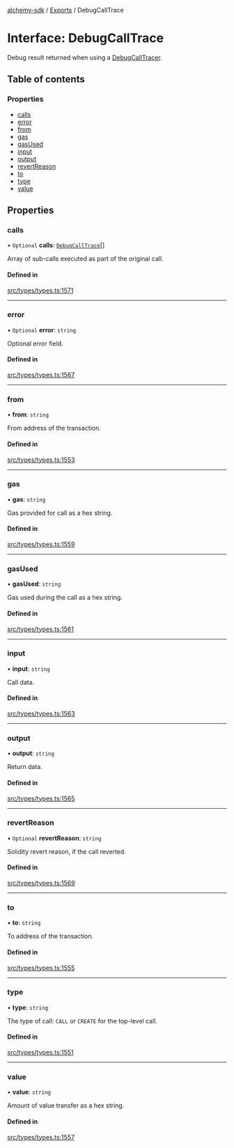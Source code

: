 [alchemy-sdk](../README.md) / [Exports](../modules.md) / DebugCallTrace

# Interface: DebugCallTrace

Debug result returned when using a [DebugCallTracer](DebugCallTracer.md).

## Table of contents

### Properties

- [calls](DebugCallTrace.md#calls)
- [error](DebugCallTrace.md#error)
- [from](DebugCallTrace.md#from)
- [gas](DebugCallTrace.md#gas)
- [gasUsed](DebugCallTrace.md#gasused)
- [input](DebugCallTrace.md#input)
- [output](DebugCallTrace.md#output)
- [revertReason](DebugCallTrace.md#revertreason)
- [to](DebugCallTrace.md#to)
- [type](DebugCallTrace.md#type)
- [value](DebugCallTrace.md#value)

## Properties

### calls

• `Optional` **calls**: [`DebugCallTrace`](DebugCallTrace.md)[]

Array of sub-calls executed as part of the original call.

#### Defined in

[src/types/types.ts:1571](https://github.com/alchemyplatform/alchemy-sdk-js/blob/fb68bb4a/src/types/types.ts#L1571)

___

### error

• `Optional` **error**: `string`

Optional error field.

#### Defined in

[src/types/types.ts:1567](https://github.com/alchemyplatform/alchemy-sdk-js/blob/fb68bb4a/src/types/types.ts#L1567)

___

### from

• **from**: `string`

From address of the transaction.

#### Defined in

[src/types/types.ts:1553](https://github.com/alchemyplatform/alchemy-sdk-js/blob/fb68bb4a/src/types/types.ts#L1553)

___

### gas

• **gas**: `string`

Gas provided for call as a hex string.

#### Defined in

[src/types/types.ts:1559](https://github.com/alchemyplatform/alchemy-sdk-js/blob/fb68bb4a/src/types/types.ts#L1559)

___

### gasUsed

• **gasUsed**: `string`

Gas used during the call as a hex string.

#### Defined in

[src/types/types.ts:1561](https://github.com/alchemyplatform/alchemy-sdk-js/blob/fb68bb4a/src/types/types.ts#L1561)

___

### input

• **input**: `string`

Call data.

#### Defined in

[src/types/types.ts:1563](https://github.com/alchemyplatform/alchemy-sdk-js/blob/fb68bb4a/src/types/types.ts#L1563)

___

### output

• **output**: `string`

Return data.

#### Defined in

[src/types/types.ts:1565](https://github.com/alchemyplatform/alchemy-sdk-js/blob/fb68bb4a/src/types/types.ts#L1565)

___

### revertReason

• `Optional` **revertReason**: `string`

Solidity revert reason, if the call reverted.

#### Defined in

[src/types/types.ts:1569](https://github.com/alchemyplatform/alchemy-sdk-js/blob/fb68bb4a/src/types/types.ts#L1569)

___

### to

• **to**: `string`

To address of the transaction.

#### Defined in

[src/types/types.ts:1555](https://github.com/alchemyplatform/alchemy-sdk-js/blob/fb68bb4a/src/types/types.ts#L1555)

___

### type

• **type**: `string`

The type of call: `CALL` or `CREATE` for the top-level call.

#### Defined in

[src/types/types.ts:1551](https://github.com/alchemyplatform/alchemy-sdk-js/blob/fb68bb4a/src/types/types.ts#L1551)

___

### value

• **value**: `string`

Amount of value transfer as a hex string.

#### Defined in

[src/types/types.ts:1557](https://github.com/alchemyplatform/alchemy-sdk-js/blob/fb68bb4a/src/types/types.ts#L1557)
